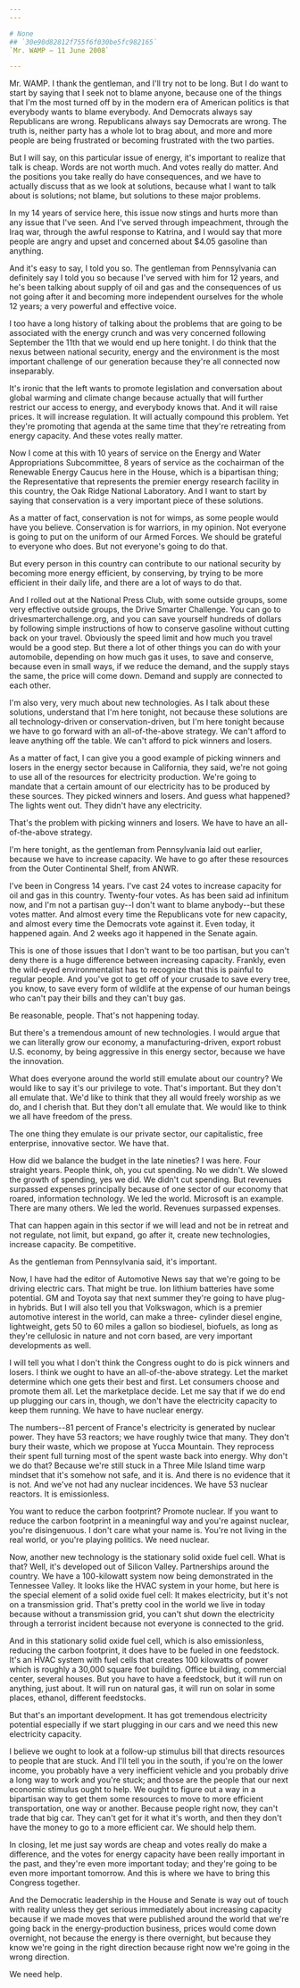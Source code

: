```yaml
---
---

# None
## `30e90d82812f755f6f030be5fc982165`
`Mr. WAMP — 11 June 2008`

---
```



Mr. WAMP. I thank the gentleman, and I'll try not to be long. But I 
do want to start by saying that I seek not to blame anyone, because one 
of the things that I'm the most turned off by in the modern era of 
American politics is that everybody wants to blame everybody. And 
Democrats always say Republicans are wrong. Republicans always say 
Democrats are wrong. The truth is, neither party has a whole lot to 
brag about, and more and more people are being frustrated or becoming 
frustrated with the two parties.

But I will say, on this particular issue of energy, it's important to 
realize that talk is cheap. Words are not worth much. And votes really 
do matter. And the positions you take really do have consequences, and 
we have to actually discuss that as we look at solutions, because what 
I want to talk about is solutions; not blame, but solutions to these 
major problems.

In my 14 years of service here, this issue now stings and hurts more 
than any issue that I've seen. And I've served through impeachment, 
through the Iraq war, through the awful response to Katrina, and I 
would say that more people are angry and upset and concerned about 
$4.05 gasoline than anything.

And it's easy to say, I told you so. The gentleman from Pennsylvania 
can definitely say I told you so because I've served with him for 12 
years, and he's been talking about supply of oil and gas and the 
consequences of us not going after it and becoming more independent 
ourselves for the whole 12 years; a very powerful and effective voice.

I too have a long history of talking about the problems that are 
going to be associated with the energy crunch and was very concerned 
following September the 11th that we would end up here tonight. I do 
think that the nexus between national security, energy and the 
environment is the most important challenge of our generation because 
they're all connected now inseparably.


It's ironic that the left wants to promote legislation and 
conversation about global warming and climate change because actually 
that will further restrict our access to energy, and everybody knows 
that. And it will raise prices. It will increase regulation. It will 
actually compound this problem. Yet they're promoting that agenda at 
the same time that they're retreating from energy capacity. And these 
votes really matter.

Now I come at this with 10 years of service on the Energy and Water 
Appropriations Subcommittee, 8 years of service as the cochairman of 
the Renewable Energy Caucus here in the House, which is a bipartisan 
thing; the Representative that represents the premier energy research 
facility in this country, the Oak Ridge National Laboratory. And I want 
to start by saying that conservation is a very important piece of these 
solutions.

As a matter of fact, conservation is not for wimps, as some people 
would have you believe. Conservation is for warriors, in my opinion. 
Not everyone is going to put on the uniform of our Armed Forces. We 
should be grateful to everyone who does. But not everyone's going to do 
that.

But every person in this country can contribute to our national 
security by becoming more energy efficient, by conserving, by trying to 
be more efficient in their daily life, and there are a lot of ways to 
do that.

And I rolled out at the National Press Club, with some outside 
groups, some very effective outside groups, the Drive Smarter 
Challenge. You can go to drivesmarterchallenge.org, and you can save 
yourself hundreds of dollars by following simple instructions of how to 
conserve gasoline without cutting back on your travel. Obviously the 
speed limit and how much you travel would be a good step. But there a 
lot of other things you can do with your automobile, depending on how 
much gas it uses, to save and conserve, because even in small ways, if 
we reduce the demand, and the supply stays the same, the price will 
come down. Demand and supply are connected to each other.

I'm also very, very much about new technologies. As I talk about 
these solutions, understand that I'm here tonight, not because these 
solutions are all technology-driven or conservation-driven, but I'm 
here tonight because we have to go forward with an all-of-the-above 
strategy. We can't afford to leave anything off the table. We can't 
afford to pick winners and losers.

As a matter of fact, I can give you a good example of picking winners 
and losers in the energy sector because in California, they said, we're 
not going to use all of the resources for electricity production. We're 
going to mandate that a certain amount of our electricity has to be 
produced by these sources. They picked winners and losers. And guess 
what happened? The lights went out. They didn't have any electricity.

That's the problem with picking winners and losers. We have to have 
an all-of-the-above strategy.



I'm here tonight, as the gentleman from Pennsylvania laid out 
earlier, because we have to increase capacity. We have to go after 
these resources from the Outer Continental Shelf, from ANWR.

I've been in Congress 14 years. I've cast 24 votes to increase 
capacity for oil and gas in this country. Twenty-four votes. As has 
been said ad infinitum now, and I'm not a partisan guy--I don't want to 
blame anybody--but these votes matter. And almost every time the 
Republicans vote for new capacity, and almost every time the Democrats 
vote against it. Even today, it happened again. And 2 weeks ago it 
happened in the Senate again.

This is one of those issues that I don't want to be too partisan, but 
you can't deny there is a huge difference between increasing capacity. 
Frankly, even the wild-eyed environmentalist has to recognize that this 
is painful to regular people. And you've got to get off of your crusade 
to save every tree, you know, to save every form of wildlife at the 
expense of our human beings who can't pay their bills and they can't 
buy gas.

Be reasonable, people. That's not happening today.

But there's a tremendous amount of new technologies. I would argue 
that we can literally grow our economy, a manufacturing-driven, export 
robust U.S. economy, by being aggressive in this energy sector, because 
we have the innovation.

What does everyone around the world still emulate about our country? 
We would like to say it's our privilege to vote. That's important. But 
they don't all emulate that. We'd like to think that they all would 
freely worship as we do, and I cherish that. But they don't all emulate 
that. We would like to think we all have freedom of the press.

The one thing they emulate is our private sector, our capitalistic, 
free enterprise, innovative sector. We have that.

How did we balance the budget in the late nineties? I was here. Four 
straight years. People think, oh, you cut spending. No we didn't. We 
slowed the growth of spending, yes we did. We didn't cut spending. But 
revenues surpassed expenses principally because of one sector of our 
economy that roared, information technology. We led the world. 
Microsoft is an example. There are many others. We led the world. 
Revenues surpassed expenses.

That can happen again in this sector if we will lead and not be in 
retreat and not regulate, not limit, but expand, go after it, create 
new technologies, increase capacity. Be competitive.

As the gentleman from Pennsylvania said, it's important.



Now, I have had the editor of Automotive News say that we're going to 
be driving electric cars. That might be true. Ion lithium batteries 
have some potential. GM and Toyota say that next summer they're going 
to have plug-in hybrids. But I will also tell you that Volkswagon, 
which is a premier automotive interest in the world, can make a three-
cylinder diesel engine, lightweight, gets 50 to 60 miles a gallon so 
biodiesel, biofuels, as long as they're cellulosic in nature and not 
corn based, are very important developments as well.

I will tell you what I don't think the Congress ought to do is pick 
winners and losers. I think we ought to have an all-of-the-above 
strategy. Let the market determine which one gets their best and first. 
Let consumers choose and promote them all. Let the marketplace decide. 
Let me say that if we do end up plugging our cars in, though, we don't 
have the electricity capacity to keep them running. We have to have 
nuclear energy.

The numbers--81 percent of France's electricity is generated by 
nuclear power. They have 53 reactors; we have roughly twice that many. 
They don't bury their waste, which we propose at Yucca Mountain. They 
reprocess their spent full turning most of the spent waste back into 
energy. Why don't we do that? Because we're still stuck in a Three Mile 
Island time warp mindset that it's somehow not safe, and it is. And 
there is no evidence that it is not. And we've not had any nuclear 
incidences. We have 53 nuclear reactors. It is emissionless.

You want to reduce the carbon footprint? Promote nuclear. If you want 
to reduce the carbon footprint in a meaningful way and you're against 
nuclear, you're disingenuous. I don't care what your name is. You're 
not living in the real world, or you're playing politics. We need 
nuclear.

Now, another new technology is the stationary solid oxide fuel cell. 
What is that? Well, it's developed out of Silicon Valley. Partnerships 
around the country. We have a 100-kilowatt system now being 
demonstrated in the Tennessee Valley. It looks like the HVAC system in 
your home, but here is the special element of a solid oxide fuel cell: 
It makes electricity, but it's not on a transmission grid. That's 
pretty cool in the world we live in today because without a 
transmission grid, you can't shut down the electricity through a 
terrorist incident because not everyone is connected to the grid.

And in this stationary solid oxide fuel cell, which is also 
emissionless, reducing the carbon footprint, it does have to be fueled 
in one feedstock. It's an HVAC system with fuel cells that creates 100 
kilowatts of power which is roughly a 30,000 square foot building. 
Office building, commercial center, several houses. But you have to 
have a feedstock, but it will run on anything, just about. It will run 
on natural gas, it will run on solar in some places, ethanol, different 
feedstocks.

But that's an important development. It has got tremendous 
electricity potential especially if we start plugging in our cars and 
we need this new electricity capacity.

I believe we ought to look at a follow-up stimulus bill that directs 
resources to people that are stuck. And I'll tell you in the south, if 
you're on the lower income, you probably have a very inefficient 
vehicle and you probably drive a long way to work and you're stuck; and 
those are the people that our next economic stimulus ought to help. We 
ought to figure out a way in a bipartisan way to get them some 
resources to move to more efficient transportation, one way or another. 
Because people right now, they can't trade that big car. They can't get 
for it what it's worth, and then they don't have the money to go to a 
more efficient car. We should help them.

In closing, let me just say words are cheap and votes really do make 
a difference, and the votes for energy capacity have been really 
important in the past, and they're even more important today; and 
they're going to be even more important tomorrow. And this is where we 
have to bring this Congress together.

And the Democratic leadership in the House and Senate is way out of 
touch with reality unless they get serious immediately about increasing 
capacity because if we made moves that were published around the world 
that we're going back in the energy-production business, prices would 
come down overnight, not because the energy is there overnight, but 
because they know we're going in the right direction because right now 
we're going in the wrong direction.

We need help.